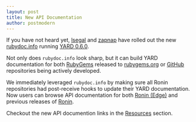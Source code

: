 ```yaml
---
layout: post
title: New API Documentation
author: postmodern
---
```


If you have not heard yet, [lsegal](http://gnuu.org/) and
[zapnap](http://blog.zerosum.org/) have rolled out the new
[rubydoc.info](http://rubydoc.info/) running
[YARD 0.6.0](http://rubydoc.info/docs/yard/file/docs/WhatsNew.md).

Not only does `rubydoc.info` look sharp, but it can
build YARD documentation for both [RubyGems](http://rubydoc.info/gems/)
released to [rubygems.org](http://rubygems.org/) or
[GitHub](http://rubydoc.info/github/) repositories being actively developed.

We immediately leveraged `rubydoc.info` by making sure all Ronin
repositories had post-receive hooks to update their YARD documentation. Now
users can browse API documentation for both
[Ronin (Edge)](http://rubydoc.info/github/ronin-ruby/ronin/master/frames)
and previous releases of [Ronin](http://rubydoc.info/gems/ronin/frames).

Checkout the new API documention links in the [Resources](/resources/)
section.
